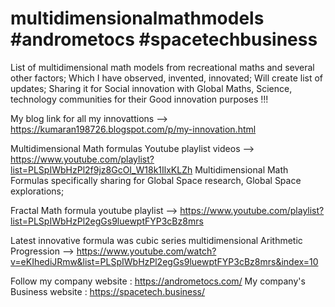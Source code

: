 # multidimensionalmathmodels #andrometocs #spacetechbusiness 
List of multidimensional math models from recreational maths and several other factors; Which I have observed, invented, innovated; Will create list of updates; Sharing it for Social innovation with Global Maths, Science, technology communities for their Good innovation purposes !!! 

My blog link for all my innovattions --> https://kumaran198726.blogspot.com/p/my-innovation.html

Multidimensional Math formulas Youtube playlist videos --> https://www.youtube.com/playlist?list=PLSpIWbHzPl2f9jz8GcOI_W18k1IlxKLZh Multidimensional Math Formulas specifically sharing for Global Space research, Global Space explorations;

Fractal Math formula youtube playlist --> https://www.youtube.com/playlist?list=PLSpIWbHzPl2egGs9luewptFYP3cBz8mrs

Latest innovative formula was cubic series multidimensional Arithmetic Progression --> https://www.youtube.com/watch?v=eKIhediJRmw&list=PLSpIWbHzPl2egGs9luewptFYP3cBz8mrs&index=10

Follow my company website : https://andrometocs.com/
My company's Business website : https://spacetech.business/

